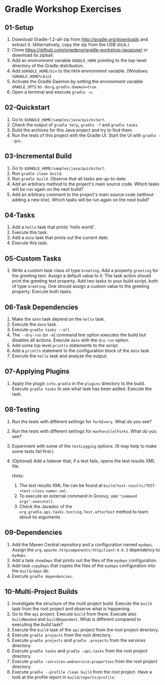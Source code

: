 # Gradle Workshop Exercises

## 01-Setup
1. Download Gradle-1.2-all-zip from http://gradle.org/downloads and extract it.
   (Alternatively, copy the zip from the USB stick.)
1. Clone https://github.com/pniederw/gradle-workshop-javazone/ or download its zipball.
1. Add an environment variable `GRADLE_HOME` pointing to the top-level directory of the Gradle distribution.
1. Add `$GRADLE_HOME/bin` to the `PATH` environment variable. (Windows: `%GRADLE_HOME%\bin`)
1. Activate the Gradle Daemon by setting the environment variable `GRADLE_OPTS` to `-Dorg.gradle.daemon=true`.
1. Open a terminal and execute `gradle -v`.

## 02-Quickstart
1. Go to `$GRADLE_HOME/samples/java/quickstart`.
1. Check the output of `gradle help`, `gradle -?` and `gradle tasks`.
1. Build the archives for this Java project and try to find them.
1. Run the tests of this project with the Gradle UI. Start the UI with `gradle --gui`.

## 03-Incremental Build
1. Go to `$GRADLE_HOME/samples/java/quickstart`.
1. Run `gradle clean build`.
1. Run `gradle build`. Observe that all tasks are up-to-date.
1. Add an arbitrary method to the project's main source code. Which tasks will be run again on the next build?
1. Add an arbitrary comment to the project's main source code (without adding a new line). Which tasks will be run again on the next build?

## 04-Tasks
1. Add a `hello` task that prints 'hello world'.
1. Execute this task.
1. Add a `date` task that prints out the current date.
1. Execute this task.

## 05-Custom Tasks
1. Write a custom task class of type `Greeting`. Add a property `greeting` for the greeting text. Assign a default value to it. The task action should print the greeting text property. Add two tasks to your build script, both of type `Greeting`. One should assign a custom value to the greeting property. Execute both tasks.

## 06-Task Dependencies
1. Make the `date` task depend on the `hello` task.
1. Execute the `date` task.
1. Execute `gradle tasks --all`.
1. The `--dry-run` (or `-m`) command line option executes the build but disables all actions. Execute `date` with the `dry-run` option.
1. Add some top level `println` statements to the script.
1. Add a `println` statement to the configuration block of the `date` task.
1. Execute the `hello` task and analyze the output.

## 07-Applying Plugins
1. Apply the plugin `info.gradle` in the `plugins` directory to the build. Execute `gradle tasks` to see what task has been added. Execute the task.

## 08-Testing
1. Run the tests with different settings for `forkEvery`. What do you see?
1. Run the tests with different settings for `maxParallelForks`. What do you see?
1. Experiment with some of the `testLogging` options. (It may help to make some tests fail first.)
1. (Optional) Add a listener that, if a test fails, opens the test results XML file.

	Hints: 
	
	1. The test results XML file can be found at `build/test-results/TEST-<test-class-name>.xml`. 
	1. To execute an external command in Groovy, use `"command args".execute()`.
	1. Check the Javadoc of the `org.gradle.api.tasks.testing.Test.afterTest` method to learn about its arguments.

## 09-Dependencies
  1. Add the Maven Central repository and a configuration named `mydeps`. Assign the `org.apache.httpcomponents:httpclient:4.0.3` dependency to `mydeps`.
  1. Add a task `showDeps` that prints out the files of the `mydeps` configuration. 
  1. Add task `copyDeps` that copies the files of the `mydeps` configuration into the `build/deps` dir.
  1. Execute `gradle dependencies`.

## 10-Multi-Project Builds
1. Investigate the structure of the multi project build. Execute the `build` task from the root project and observe what is happening. 	
1. Go to the `api` project. Execute `build` from there. Execute also `buildNeeded` and `buildDependent`. What is different compared to executing the build task?
1. Execute the `build` task of the `api` project from the root project directory.
1. Execute `gradle projects` from the root directory.
1. Execute `gradle projects` and `gradle :projects` from the services directory.
1. Execute `gradle tasks` and `gradle :api:tasks` from the root project directory.
1. Execute `gradle :services:webservice:properties` from the root project directory.
1. Execute `gradle --profile clean build` from the root project. Have a look at the profile report in `build/reports/profile`.